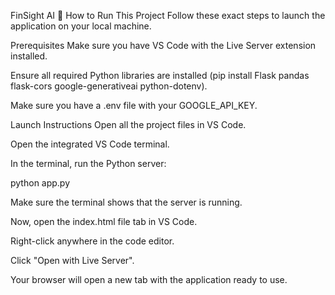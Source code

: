 FinSight AI 🚀
How to Run This Project
Follow these exact steps to launch the application on your local machine.

Prerequisites
Make sure you have VS Code with the Live Server extension installed.

Ensure all required Python libraries are installed (pip install Flask pandas flask-cors google-generativeai python-dotenv).

Make sure you have a .env file with your GOOGLE_API_KEY.

Launch Instructions
Open all the project files in VS Code.

Open the integrated VS Code terminal.

In the terminal, run the Python server:

python app.py

Make sure the terminal shows that the server is running.

Now, open the index.html file tab in VS Code.

Right-click anywhere in the code editor.

Click "Open with Live Server".

Your browser will open a new tab with the application ready to use.
